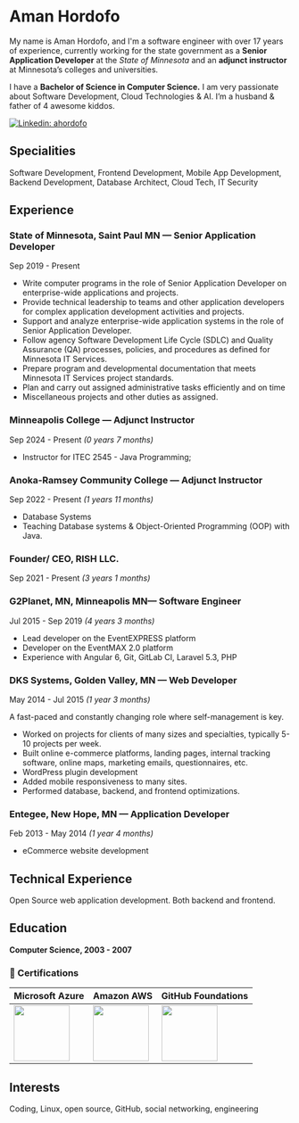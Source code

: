 # Aman Hordofo
My name is Aman Hordofo, and I'm a software engineer with over 17 years of experience, currently working for the state government as a **Senior Application Developer** at the *State of Minnesota* and an **adjunct instructor** at Minnesota’s colleges and universities.

I have a **Bachelor of Science in Computer Science.** I am very passionate about Software Development, Cloud Technologies & AI. I’m a husband & father of 4 awesome kiddos. 


[![Linkedin: ahordofo](https://img.shields.io/badge/-Linkedin-blue?style=flat-square&logo=Linkedin&logoColor=white&link=https://www.linkedin.com/in/ahordofo/)](https://www.linkedin.com/in/ahordofo/)



## Specialities

Software Development, Frontend Development, Mobile App Development, Backend Development, Database Architect, Cloud Tech, IT Security
                    

## Experience

### State of Minnesota, Saint Paul MN — Senior Application Developer

Sep 2019 - Present

- Write computer programs in the role of Senior Application Developer on enterprise-wide applications and projects.
- Provide technical leadership to teams and other application developers for complex application development activities and projects.
- Support and analyze enterprise-wide application systems in the role of Senior Application Developer.
- Follow agency Software Development Life Cycle (SDLC) and Quality Assurance (QA) processes, policies, and procedures as defined for Minnesota IT Services.
- Prepare program and developmental documentation that meets Minnesota IT Services project standards.
- Plan and carry out assigned administrative tasks efficiently and on time
- Miscellaneous projects and other duties as assigned.

### Minneapolis College — Adjunct Instructor 
Sep 2024 - Present _(0 years 7 months)_
- Instructor for ITEC 2545 - Java Programming;


### Anoka-Ramsey Community College — Adjunct Instructor 
Sep 2022 - Present _(1 years 11 months)_
- Database Systems
- Teaching Database systems &  Object-Oriented Programming (OOP) with Java. 


### Founder/ CEO, RISH LLC.

Sep 2021 - Present _(3 years 1 months)_

### G2Planet, MN, Minneapolis MN— Software Engineer

Jul 2015 - Sep 2019 _(4 years 3 months)_

- Lead developer on the EventEXPRESS platform
- Developer on the EventMAX 2.0 platform
- Experience with Angular 6, Git, GitLab CI, Laravel 5.3, PHP

### DKS Systems, Golden Valley, MN — Web Developer
May 2014 - Jul 2015 _(1 year 3 months)_

A fast-paced and constantly changing role where self-management is key.

- Worked on projects for clients of many sizes and specialties, typically 5-10 projects per week.
- Built online e-commerce platforms, landing pages, internal tracking software, online maps, marketing emails, questionnaires, etc.
- WordPress plugin development
- Added mobile responsiveness to many sites.
- Performed database, backend, and frontend optimizations.

### Entegee, New Hope, MN — Application Developer 
Feb 2013 - May 2014 _(1 year 4 months)_

- eCommerce website development

## Technical Experience

Open Source web application development. Both backend and frontend.

## Education

**Computer Science, 2003 - 2007**


### 📝  Certifications

| Microsoft Azure    | Amazon AWS  | GitHub Foundations|
| --------- | --------- | --------- |
| <img src="https://getamano.github.io/Resume/aws.png" width="100">  | <img src="https://getamano.github.io/Resume/azure.png" width="100">  | <img src="https://getamano.github.io/Resume/github-foundation.png" width="100">  |


## Interests

Coding, Linux, open source, GitHub, social networking, engineering


